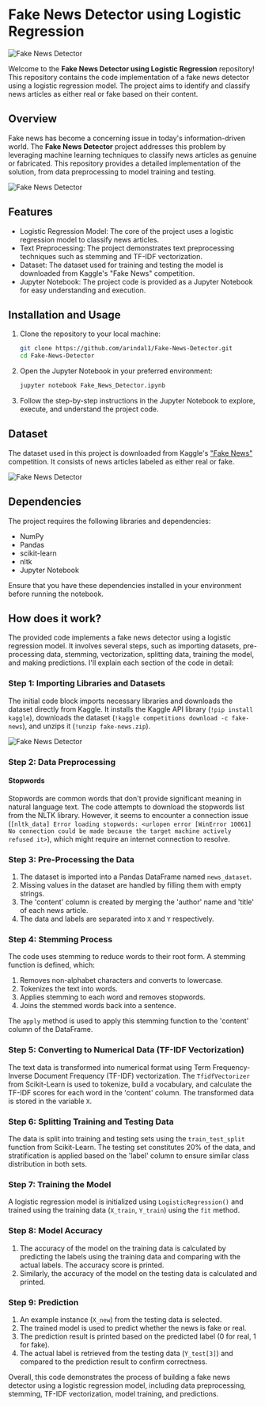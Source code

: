 # Fake News Detector using Logistic Regression

![Fake News Detector](resources/scs1.png)

Welcome to the **Fake News Detector using Logistic Regression** repository! This repository contains the code implementation of a fake news detector using a logistic regression model. The project aims to identify and classify news articles as either real or fake based on their content.

## Overview

Fake news has become a concerning issue in today's information-driven world. The **Fake News Detector** project addresses this problem by leveraging machine learning techniques to classify news articles as genuine or fabricated. This repository provides a detailed implementation of the solution, from data preprocessing to model training and testing.

![Fake News Detector](resources/scs2.png)

## Features

- Logistic Regression Model: The core of the project uses a logistic regression model to classify news articles.
- Text Preprocessing: The project demonstrates text preprocessing techniques such as stemming and TF-IDF vectorization.
- Dataset: The dataset used for training and testing the model is downloaded from Kaggle's "Fake News" competition.
- Jupyter Notebook: The project code is provided as a Jupyter Notebook for easy understanding and execution.

## Installation and Usage

1. Clone the repository to your local machine:

   ```bash
   git clone https://github.com/arindal1/Fake-News-Detector.git
   cd Fake-News-Detector
   ```

2. Open the Jupyter Notebook in your preferred environment:

   ```bash
   jupyter notebook Fake_News_Detector.ipynb
   ```

3. Follow the step-by-step instructions in the Jupyter Notebook to explore, execute, and understand the project code.

## Dataset

The dataset used in this project is downloaded from Kaggle's ["Fake News"](https://www.kaggle.com/competitions/fake-news) competition. It consists of news articles labeled as either real or fake.

![Fake News Detector](resources/scs3.png)

## Dependencies

The project requires the following libraries and dependencies:

- NumPy
- Pandas
- scikit-learn
- nltk
- Jupyter Notebook

Ensure that you have these dependencies installed in your environment before running the notebook.

## How does it work?

The provided code implements a fake news detector using a logistic regression model. It involves several steps, such as importing datasets, pre-processing data, stemming, vectorization, splitting data, training the model, and making predictions. I'll explain each section of the code in detail:

### Step 1: Importing Libraries and Datasets

The initial code block imports necessary libraries and downloads the dataset directly from Kaggle. It installs the Kaggle API library (`!pip install kaggle`), downloads the dataset (`!kaggle competitions download -c fake-news`), and unzips it (`!unzip fake-news.zip`).

![Fake News Detector](resources/scs4.png)

### Step 2: Data Preprocessing

#### Stopwords

Stopwords are common words that don't provide significant meaning in natural language text. The code attempts to download the stopwords list from the NLTK library. However, it seems to encounter a connection issue (`[nltk_data] Error loading stopwords: <urlopen error [WinError 10061] No connection could be made because the target machine actively refused it>`), which might require an internet connection to resolve.

### Step 3: Pre-Processing the Data

1. The dataset is imported into a Pandas DataFrame named `news_dataset`.
2. Missing values in the dataset are handled by filling them with empty strings.
3. The 'content' column is created by merging the 'author' name and 'title' of each news article.
4. The data and labels are separated into `X` and `Y` respectively.

### Step 4: Stemming Process

The code uses stemming to reduce words to their root form. A stemming function is defined, which:
1. Removes non-alphabet characters and converts to lowercase.
2. Tokenizes the text into words.
3. Applies stemming to each word and removes stopwords.
4. Joins the stemmed words back into a sentence.

The `apply` method is used to apply this stemming function to the 'content' column of the DataFrame.

### Step 5: Converting to Numerical Data (TF-IDF Vectorization)

The text data is transformed into numerical format using Term Frequency-Inverse Document Frequency (TF-IDF) vectorization. The `TfidfVectorizer` from Scikit-Learn is used to tokenize, build a vocabulary, and calculate the TF-IDF scores for each word in the 'content' column. The transformed data is stored in the variable `X`.

### Step 6: Splitting Training and Testing Data

The data is split into training and testing sets using the `train_test_split` function from Scikit-Learn. The testing set constitutes 20% of the data, and stratification is applied based on the 'label' column to ensure similar class distribution in both sets.

### Step 7: Training the Model

A logistic regression model is initialized using `LogisticRegression()` and trained using the training data (`X_train`, `Y_train`) using the `fit` method.

### Step 8: Model Accuracy

1. The accuracy of the model on the training data is calculated by predicting the labels using the training data and comparing with the actual labels. The accuracy score is printed.
2. Similarly, the accuracy of the model on the testing data is calculated and printed.

### Step 9: Prediction

1. An example instance (`X_new`) from the testing data is selected.
2. The trained model is used to predict whether the news is fake or real.
3. The prediction result is printed based on the predicted label (0 for real, 1 for fake).
4. The actual label is retrieved from the testing data (`Y_test[3]`) and compared to the prediction result to confirm correctness.

Overall, this code demonstrates the process of building a fake news detector using a logistic regression model, including data preprocessing, stemming, TF-IDF vectorization, model training, and predictions.
